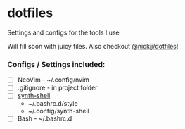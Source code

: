 # dotfiles
Settings and configs for the tools I use

Will fill soon with juicy files.
Also checkout [@nickjj/dotfiles](https://github.com/nickjj/dotfiles/)!

### Configs / Settings included:
- [ ] NeoVim - ~/.config/nvim
- [ ] .gitignore - in project folder
- [ ] [synth-shell](https://github.com/andresgongora/synth-shell)
    * ~/.bashrc.d/style
    * ~/.config/synth-shell
- [ ] Bash - ~/.bashrc.d
